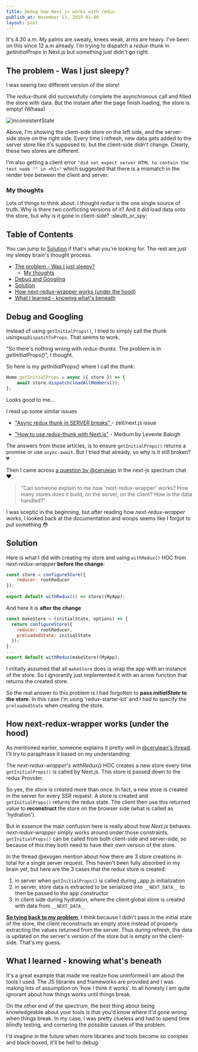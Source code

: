 ```yaml
---
title: Debug how Next.js works with redux
publish_at: November 11, 2019 01:40
layout: post
---
```


It's 4.30 a.m. My palms are sweaty, knees weak, arms are heavy. I've been on this since 12 a.m already. I'm trying to dispatch a *redux-thunk* in *getInitialProps* in Next.js but something just didn't go right.

## The problem - Was I just sleepy?

I was seeing two different version of the store!

The *redux-thunk* did successfully complete the asynchronous call and filled the store with data. But the instant after the page finish loading, the store is empty! (Whaaa)

![inconsistentState](/assets/blogAssets/debug-how-nextjs-works-with-redux/inconsistentState.PNG "=400x400")

Above, I'm showing the client-side store on the left side, and the server-side store on the right side. Every time I refresh, new data gets added to the server store like it's supposed to, but the client-side didn't change. Clearly, these two stores are different.

I'm also getting a client error `"did not expect server HTML to contain the text node "" in <h1>"` which suggested that there is a mismatch in the render tree between the client and server.

### My thoughts

Lots of things to think about. I thought *redux* is the one single source of truth. Why is there two conflicting versions of it? And it did load data onto the store, but why is it gone in client-side? :sleuth_or_spy:

## Table of Contents

You can jump to [Solution](#solution) if that's what you're looking for. The rest are just my sleepy brain's thought process.

-   [The problem - Was I just sleepy?](#the-problem-was-i-just-sleepy)
    -   [My thoughts](#my-thoughts)
-   [Debug and Googling](#debug-and-googling)
-   [Solution](#solution)
-   [How next-redux-wrapper works (under the hood)](#how-next-redux-wrapper-works-under-the-hood)
-   [What I learned - knowing what's beneath](#what-i-learned-knowing-whats-beneath)

## Debug and Googling

Instead of using `getInitialProps()`, I tried to simply call the *thunk* using`mapDispatchToProps`. That seems to work.

"So there's nothing wrong with *redux-thunks*. The problem is in *getInitialProps()*", I thought.

So here is my *getInitialProps()* where I call the *thunk*:

```javascript
Home.getInitialProps = async ({ store }) => {
    await store.dispatch(loadAllMembers());
};
```

Looks good to me...

I read up some similar issues

-   ["Async redux thunk in SERVER breaks" ](https://github.com/zeit/next.js/issues/7503) - zeit/next.js issue

-   ["How to use redux-thunk with Next.js"](https://medium.com/@levente.balogh/how-to-use-redux-thunk-with-next-js-5daf3fcd14fd) - Medium by Levente Balogh


The answers from those articles, is to ensure `getInitialProps()` returns a promise or use `async-await`. But I tried that already, so why is it still broken? :broken_heart:

Then I came across [a question by @cerulean](https://spectrum.chat/next-js/general/can-someone-explain-to-me-how-next-redux-wrapper-works-how-many-stores-does-it-build-on-the-server-on-the-client-how-is-the-data-handled~5777828e-0af5-483c-9e1d-f0f8b8e11bc0) in the next-js spectrum chat :heart:.

> "Can someone explain to me how 'next-redux-wrapper' works? How many stores does it build, on the server, on the client? How is the data handled?"

I was sceptic in the beginning, but after reading how *next-redux-wrapper* works, I looked back at the documentation and woops seems like I forgot to put something :flushed:

## Solution

Here is what I did with creating my store and using `withRedux()` HOC from *next-redux-wrapper* **before the change**:

```javascript
const store = configureStore({
    reducer: rootReducer
});
...
export default withRedux(() => store)(MyApp);
```

And here it is **after the change**

```javascript
const makeStore = (initialState, options) => {
  return configureStore({
    reducer: rootReducer,
    preloadedState: initialState
  });
};
...
export default withRedux(makeStore)(MyApp);
```

I initially assumed that all `makeStore` does is wrap the app with an instance of the store. So I ignorantly just implemented it with an arrow function that returns the created store.

So the real answer to this problem is I had forgotten to **pass *initialState* to the store**. In this case I'm using 'redux-starter-kit' and I had to specify the `preloadedState` when creating the store.

## How next-redux-wrapper works (under the hood)

As mentioned earlier, someone explains it pretty well in [@cerulean's thread](https://spectrum.chat/next-js/general/can-someone-explain-to-me-how-next-redux-wrapper-works-how-many-stores-does-it-build-on-the-server-on-the-client-how-is-the-data-handled~5777828e-0af5-483c-9e1d-f0f8b8e11bc0). I'll try to paraphrase it based on my understanding:

The *next-redux-wrapper*'s *withRedux()* HOC creates a new store every time `getInitialProps()` is called by Next.js. This store is passed down to the redux Provider.

So yes, the store is created more than once. In fact, a new store is created in the server for every SSR request. A store is created and `getInitialProps()` returns the redux state. The client then use this returned value to **reconstruct** the store on the browser side (what is called as 'hydration').

But in essence the main confusion here is really about how _Next.js_ behaves. _next-redux-wrapper_ simply works around under those constraints. `getInitialProps()` can be called from both client-side and server-side, so because of this they both need to have their own version of the store.

In the thread @exogen mention about how there are 3 store creations in total for a single server request. This haven't been fully absorbed in my brain yet, but here are the 3 cases that the redux store is created:

1. in server when `getInitialProps()` is called during \_app.js initialization
2. in server, store data is extracted to be serialized into `__NEXT_DATA__` to then be passed to the app constructor
3. in client side during hydration, where the client global store is created with data from `__NEXT_DATA__`

**<u>So tying back to my problem</u>**, I think because I didn't pass in the initial state of the store, the client reconstructs an empty store instead of properly extracting the values returned from the server. Thus during refresh, the data is updated on the server's version of the store but is empty on the client-side. That's my guess.

## What I learned - knowing what's beneath

It's a great example that made me realize how uninformed I am about the tools I used. The JS libraries and frameworks are provided and I was making lots of assumption on 'how I think it works'. In all honesty I am quite ignorant about how things works until things break.

On the other end of the spectrum, the best thing about being knowledgeable about your tools is that you'd know where it'd gone wrong when things break. In my case, I was pretty clueless and had to spend time blindly testing, and cornering the possible causes of the problem.

I'd imagine in the future when more libraries and tools become so complex and black-boxed, it'll be hell to debug.
